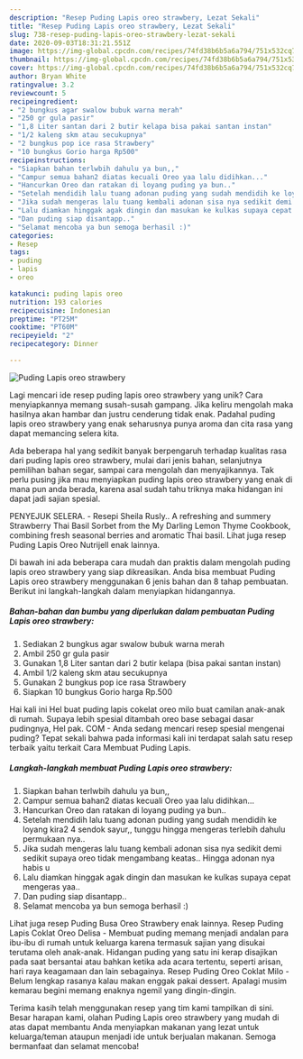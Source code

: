 ```yaml
---
description: "Resep Puding Lapis oreo strawbery, Lezat Sekali"
title: "Resep Puding Lapis oreo strawbery, Lezat Sekali"
slug: 738-resep-puding-lapis-oreo-strawbery-lezat-sekali
date: 2020-09-03T18:31:21.551Z
image: https://img-global.cpcdn.com/recipes/74fd38b6b5a6a794/751x532cq70/puding-lapis-oreo-strawbery-foto-resep-utama.jpg
thumbnail: https://img-global.cpcdn.com/recipes/74fd38b6b5a6a794/751x532cq70/puding-lapis-oreo-strawbery-foto-resep-utama.jpg
cover: https://img-global.cpcdn.com/recipes/74fd38b6b5a6a794/751x532cq70/puding-lapis-oreo-strawbery-foto-resep-utama.jpg
author: Bryan White
ratingvalue: 3.2
reviewcount: 5
recipeingredient:
- "2 bungkus agar swalow bubuk warna merah"
- "250 gr gula pasir"
- "1,8 Liter santan dari 2 butir kelapa bisa pakai santan instan"
- "1/2 kaleng skm atau secukupnya"
- "2 bungkus pop ice rasa Strawbery"
- "10 bungkus Gorio harga Rp500"
recipeinstructions:
- "Siapkan bahan terlwbih dahulu ya bun,,"
- "Campur semua bahan2 diatas kecuali Oreo yaa lalu didihkan..."
- "Hancurkan Oreo dan ratakan di loyang puding ya bun.."
- "Setelah mendidih lalu tuang adonan puding yang sudah mendidih ke loyang kira2 4 sendok sayur,, tunggu hingga mengeras terlebih dahulu permukaan nya.."
- "Jika sudah mengeras lalu tuang kembali adonan sisa nya sedikit demi sedikit supaya oreo tidak mengambang keatas.. Hingga adonan nya habis u"
- "Lalu diamkan hinggak agak dingin dan masukan ke kulkas supaya cepat mengeras yaa.."
- "Dan puding siap disantapp.."
- "Selamat mencoba ya bun semoga berhasil :)"
categories:
- Resep
tags:
- puding
- lapis
- oreo

katakunci: puding lapis oreo 
nutrition: 193 calories
recipecuisine: Indonesian
preptime: "PT25M"
cooktime: "PT60M"
recipeyield: "2"
recipecategory: Dinner

---
```



![Puding Lapis oreo strawbery](https://img-global.cpcdn.com/recipes/74fd38b6b5a6a794/751x532cq70/puding-lapis-oreo-strawbery-foto-resep-utama.jpg)

Lagi mencari ide resep puding lapis oreo strawbery yang unik? Cara menyiapkannya memang susah-susah gampang. Jika keliru mengolah maka hasilnya akan hambar dan justru cenderung tidak enak. Padahal puding lapis oreo strawbery yang enak seharusnya punya aroma dan cita rasa yang dapat memancing selera kita.

Ada beberapa hal yang sedikit banyak berpengaruh terhadap kualitas rasa dari puding lapis oreo strawbery, mulai dari jenis bahan, selanjutnya pemilihan bahan segar, sampai cara mengolah dan menyajikannya. Tak perlu pusing jika mau menyiapkan puding lapis oreo strawbery yang enak di mana pun anda berada, karena asal sudah tahu triknya maka hidangan ini dapat jadi sajian spesial.

PENYEJUK SELERA. - Resepi Sheila Rusly.. A refreshing and summery Strawberry Thai Basil Sorbet from the My Darling Lemon Thyme Cookbook, combining fresh seasonal berries and aromatic Thai basil. Lihat juga resep Puding Lapis Oreo Nutrijell enak lainnya.


Di bawah ini ada beberapa cara mudah dan praktis dalam mengolah puding lapis oreo strawbery yang siap dikreasikan. Anda bisa membuat Puding Lapis oreo strawbery menggunakan 6 jenis bahan dan 8 tahap pembuatan. Berikut ini langkah-langkah dalam menyiapkan hidangannya.

<!--inarticleads1-->

##### Bahan-bahan dan bumbu yang diperlukan dalam pembuatan Puding Lapis oreo strawbery:

1. Sediakan 2 bungkus agar swalow bubuk warna merah
1. Ambil 250 gr gula pasir
1. Gunakan 1,8 Liter santan dari 2 butir kelapa (bisa pakai santan instan)
1. Ambil 1/2 kaleng skm atau secukupnya
1. Gunakan 2 bungkus pop ice rasa Strawbery
1. Siapkan 10 bungkus Gorio harga Rp.500


Hai kali ini Hel buat puding lapis cokelat oreo milo buat camilan anak-anak di rumah. Supaya lebih spesial ditambah oreo base sebagai dasar pudingnya, Hel pak. COM - Anda sedang mencari resep spesial mengenai puding? Tepat sekali bahwa pada informasi kali ini terdapat salah satu resep terbaik yaitu terkait Cara Membuat Puding Lapis. 

<!--inarticleads2-->

##### Langkah-langkah membuat Puding Lapis oreo strawbery:

1. Siapkan bahan terlwbih dahulu ya bun,,
1. Campur semua bahan2 diatas kecuali Oreo yaa lalu didihkan...
1. Hancurkan Oreo dan ratakan di loyang puding ya bun..
1. Setelah mendidih lalu tuang adonan puding yang sudah mendidih ke loyang kira2 4 sendok sayur,, tunggu hingga mengeras terlebih dahulu permukaan nya..
1. Jika sudah mengeras lalu tuang kembali adonan sisa nya sedikit demi sedikit supaya oreo tidak mengambang keatas.. Hingga adonan nya habis u
1. Lalu diamkan hinggak agak dingin dan masukan ke kulkas supaya cepat mengeras yaa..
1. Dan puding siap disantapp..
1. Selamat mencoba ya bun semoga berhasil :)


Lihat juga resep Puding Busa Oreo Strawbery enak lainnya. Resep Puding Lapis Coklat Oreo Delisa - Membuat puding memang menjadi andalan para ibu-ibu di rumah untuk keluarga karena termasuk sajian yang disukai terutama oleh anak-anak. Hidangan puding yang satu ini kerap disajikan pada saat bersantai atau bahkan ketika ada acara tertentu, seperti arisan, hari raya keagamaan dan lain sebagainya. Resep Puding Oreo Coklat Milo - Belum lengkap rasanya kalau makan enggak pakai dessert. Apalagi musim kemarau begini memang enaknya ngemil yang dingin-dingin. 

Terima kasih telah menggunakan resep yang tim kami tampilkan di sini. Besar harapan kami, olahan Puding Lapis oreo strawbery yang mudah di atas dapat membantu Anda menyiapkan makanan yang lezat untuk keluarga/teman ataupun menjadi ide untuk berjualan makanan. Semoga bermanfaat dan selamat mencoba!
